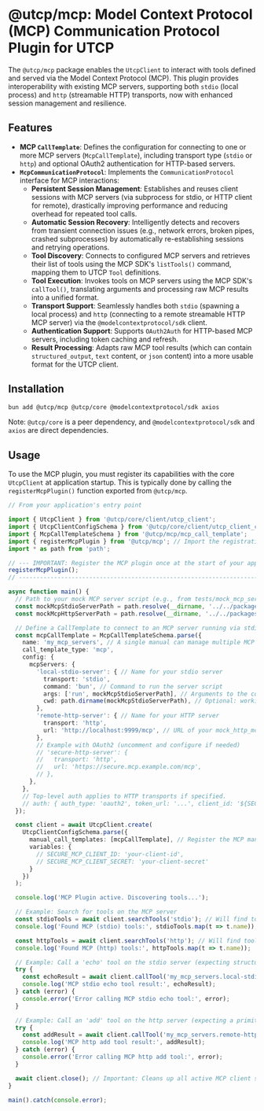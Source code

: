 # @utcp/mcp: Model Context Protocol (MCP) Communication Protocol Plugin for UTCP

The `@utcp/mcp` package enables the `UtcpClient` to interact with tools defined and served via the Model Context Protocol (MCP). This plugin provides interoperability with existing MCP servers, supporting both `stdio` (local process) and `http` (streamable HTTP) transports, now with enhanced session management and resilience.

## Features

*   **MCP `CallTemplate`**: Defines the configuration for connecting to one or more MCP servers (`McpCallTemplate`), including transport type (`stdio` or `http`) and optional OAuth2 authentication for HTTP-based servers.
*   **`McpCommunicationProtocol`**: Implements the `CommunicationProtocol` interface for MCP interactions:
    *   **Persistent Session Management**: Establishes and reuses client sessions with MCP servers (via subprocess for stdio, or HTTP client for remote), drastically improving performance and reducing overhead for repeated tool calls.
    *   **Automatic Session Recovery**: Intelligently detects and recovers from transient connection issues (e.g., network errors, broken pipes, crashed subprocesses) by automatically re-establishing sessions and retrying operations.
    *   **Tool Discovery**: Connects to configured MCP servers and retrieves their list of tools using the MCP SDK's `listTools()` command, mapping them to UTCP `Tool` definitions.
    *   **Tool Execution**: Invokes tools on MCP servers using the MCP SDK's `callTool()`, translating arguments and processing raw MCP results into a unified format.
    *   **Transport Support**: Seamlessly handles both `stdio` (spawning a local process) and `http` (connecting to a remote streamable HTTP MCP server) via the `@modelcontextprotocol/sdk` client.
    *   **Authentication Support**: Supports `OAuth2Auth` for HTTP-based MCP servers, including token caching and refresh.
    *   **Result Processing**: Adapts raw MCP tool results (which can contain `structured_output`, `text` content, or `json` content) into a more usable format for the UTCP client.

## Installation

```bash
bun add @utcp/mcp @utcp/core @modelcontextprotocol/sdk axios
```

Note: `@utcp/core` is a peer dependency, and `@modelcontextprotocol/sdk` and `axios` are direct dependencies.

## Usage

To use the MCP plugin, you must register its capabilities with the core `UtcpClient` at application startup. This is typically done by calling the `registerMcpPlugin()` function exported from `@utcp/mcp`.

```typescript
// From your application's entry point

import { UtcpClient } from '@utcp/core/client/utcp_client';
import { UtcpClientConfigSchema } from '@utcp/core/client/utcp_client_config';
import { McpCallTemplateSchema } from '@utcp/mcp/mcp_call_template';
import { registerMcpPlugin } from '@utcp/mcp'; // Import the registration function
import * as path from 'path';

// --- IMPORTANT: Register the MCP plugin once at the start of your application ---
registerMcpPlugin();
// -------------------------------------------------------------------------------

async function main() {
  // Path to your mock MCP server script (e.g., from tests/mock_mcp_server.ts)
  const mockMcpStdioServerPath = path.resolve(__dirname, '../../packages/mcp/tests/mock_mcp_server.ts');
  const mockMcpHttpServerPath = path.resolve(__dirname, '../../packages/mcp/tests/mock_http_mcp_server.ts');

  // Define a CallTemplate to connect to an MCP server running via stdio (local subprocess)
  const mcpCallTemplate = McpCallTemplateSchema.parse({
    name: 'my_mcp_servers', // A single manual can manage multiple MCP servers
    call_template_type: 'mcp',
    config: {
      mcpServers: {
        'local-stdio-server': { // Name for your stdio server
          transport: 'stdio',
          command: 'bun', // Command to run the server script
          args: ['run', mockMcpStdioServerPath], // Arguments to the command
          cwd: path.dirname(mockMcpStdioServerPath), // Optional: working directory for the subprocess
        },
        'remote-http-server': { // Name for your HTTP server
          transport: 'http',
          url: 'http://localhost:9999/mcp', // URL of your mock_http_mcp_server
        },
        // Example with OAuth2 (uncomment and configure if needed)
        // 'secure-http-server': {
        //   transport: 'http',
        //   url: 'https://secure.mcp.example.com/mcp',
        // },
      },
    },
    // Top-level auth applies to HTTP transports if specified.
    // auth: { auth_type: 'oauth2', token_url: '...', client_id: '${SECURE_MCP_CLIENT_ID}', client_secret: '${SECURE_MCP_CLIENT_SECRET}' }
  });

  const client = await UtcpClient.create(
    UtcpClientConfigSchema.parse({
      manual_call_templates: [mcpCallTemplate], // Register the MCP manual at client startup
      variables: {
        // SECURE_MCP_CLIENT_ID: 'your-client-id',
        // SECURE_MCP_CLIENT_SECRET: 'your-client-secret'
      }
    })
  );

  console.log('MCP Plugin active. Discovering tools...');

  // Example: Search for tools on the MCP server
  const stdioTools = await client.searchTools('stdio'); // Will find tools prefixed with 'local-stdio-server'
  console.log('Found MCP (stdio) tools:', stdioTools.map(t => t.name));

  const httpTools = await client.searchTools('http'); // Will find tools prefixed with 'remote-http-server'
  console.log('Found MCP (http) tools:', httpTools.map(t => t.name));

  // Example: Call a 'echo' tool on the stdio server (expecting structured JSON)
  try {
    const echoResult = await client.callTool('my_mcp_servers.local-stdio-server.echo', { message: 'Hello from stdio!' });
    console.log('MCP stdio echo tool result:', echoResult);
  } catch (error) {
    console.error('Error calling MCP stdio echo tool:', error);
  }

  // Example: Call an 'add' tool on the http server (expecting a primitive number)
  try {
    const addResult = await client.callTool('my_mcp_servers.remote-http-server.add', { a: 10, b: 20 });
    console.log('MCP http add tool result:', addResult);
  } catch (error) {
    console.error('Error calling MCP http add tool:', error);
  }

  await client.close(); // Important: Cleans up all active MCP client sessions and subprocesses
}

main().catch(console.error);